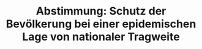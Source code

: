 ---
abstimmung:
  abstimmung: 3
  bundestagssitzung: 160
  legislaturperiode: 19
categories:
- Todo
data:
- title: Abstimmungsergebnis 20200514_3-data.pdf
  url: /res/2021-btw/abstimmungsergebnisse/20200514_3-data.pdf
- title: Abstimmungsergebnis 20200514_3_xls-data.xlsx
  url: /res/2021-btw/abstimmungsergebnisse/20200514_3_xls-data.xlsx
- title: Abstimmungsergebnis 20200514_3_xls-data.csv
  url: /res/2021-btw/abstimmungsergebnisse/csv/20200514_3_xls-data.csv
ergebnis:
  afd:
    enthaltung: 0
    gesamt: 89
    ja: 0
    nein: 79
    nichtabgegeben: 10
    ungueltig: 0
  bü90/gr:
    enthaltung: 59
    gesamt: 67
    ja: 0
    nein: 1
    nichtabgegeben: 7
    ungueltig: 0
  cdu/csu:
    enthaltung: 4
    gesamt: 246
    ja: 225
    nein: 0
    nichtabgegeben: 17
    ungueltig: 0
  die linke.:
    enthaltung: 0
    gesamt: 69
    ja: 0
    nein: 57
    nichtabgegeben: 12
    ungueltig: 0
  fdp:
    enthaltung: 0
    gesamt: 80
    ja: 0
    nein: 75
    nichtabgegeben: 5
    ungueltig: 0
  file: 20200514_3_xls-data.xlsx
  fraktionslos:
    enthaltung: 0
    gesamt: 6
    ja: 0
    nein: 2
    nichtabgegeben: 4
    ungueltig: 0
  spd:
    enthaltung: 0
    gesamt: 152
    ja: 144
    nein: 0
    nichtabgegeben: 8
    ungueltig: 0
layout: abstimmung
links:
- title: Link zu bundestag.de
  url: https://www.bundestag.de/parlament/plenum/abstimmung/abstimmung?id=670
preview: 'Deutscher Bundestag


  160. Sitzung des Deutschen Bundestages

  am Donnerstag, 14. Mai 2020


  Endgültiges Ergebnis der Namentlichen Abstimmung Nr. 3


  Gesetzentwurf der Fraktionen der CDU/CSU und SPD

  Entwurf eines Zweiten Gesetzes zum Schutz der Bevölkerung bei einer epidemischen
  Lage

  von nationaler Tragweite

  Drs. 19/18967 und 19/19216'
tags:
- Todo
title: 'Abstimmung: Schutz der Bevölkerung bei einer epidemischen Lage von nationaler
  Tragweite'
---